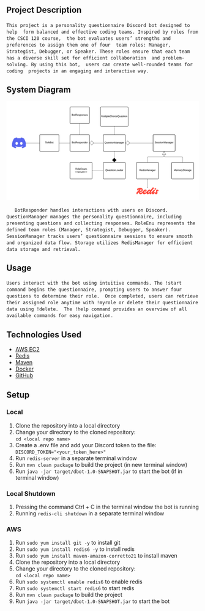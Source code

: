 

## Project Description

`This project is a personality questionnaire Discord bot designed to help 
form balanced and effective coding teams. Inspired by roles from the CSCI 120 course, 
the bot evaluates users’ strengths and preferences to assign them one of four 
team roles: Manager, Strategist, Debugger, or Speaker.
 These roles ensure that each team has a diverse skill set for efficient collaboration 
 and problem-solving. By using this bot,  users can create well-rounded teams for coding 
 projects in an engaging and interactive way.`

## System Diagram

![description](TeamWorkBotUML.png)

`	BotResponder handles interactions with users on Discord.
	QuestionManager manages the personality questionnaire, including presenting questions and collecting responses.
	RoleEnu represents the defined team roles (Manager, Strategist, Debugger, Speaker).
	SessionManager tracks users’ questionnaire sessions to ensure smooth and organized data flow.
	Storage utilizes RedisManager for efficient data storage and retrieval.`


## Usage

`Users interact with the bot using intuitive commands.
 The !start command begins the questionnaire,
  prompting users to answer four questions to determine their role. 
  Once completed, users can retrieve their assigned role anytime with !myrole or delete their questionnaire data using !delete. 
The !help command provides an overview of all available commands for easy navigation.`

## Technologies Used
- [AWS EC2](https://aws.amazon.com/ec2/)
- [Redis](https://redis.io/)
- [Maven](https://maven.apache.org/)
- [Docker](https://www.docker.com/)
- [GitHub](http://www.github.com/)

## Setup
### Local
1. Clone the repository into a local directory
2. Change your directory to the cloned repository:\
````cd <local repo name> ````
3. Create a .env file and add your Discord token to the file:\
````DISCORD_TOKEN="<your_token_here>"````
4. Run ````redis-server```` in a separate terminal window
5. Run ````mvn clean package```` to build the project (in new terminal window)
6. Run ````java -jar target/dbot-1.0-SNAPSHOT.jar```` to start the bot (if in terminal window)

### Local Shutdown
1. Pressing the command Ctrl + C in the terminal window the bot is running
2. Running ````redis-cli shutdown```` in a separate terminal window

### AWS
1. Run ````sudo yum install git -y```` to install git
2. Run ````sudo yum install redis6 -y```` to install redis
3. Run ````sudo yum install maven-amazon-corretto21```` to install maven
4. Clone the repository into a local directory
5. Change your directory to the cloned repository:\
````cd <local repo name> ````
6. Run ````sudo systemctl enable redis6```` to enable redis
7. Run ````sudo systemctl start redis6```` to start redis
8. Run ````mvn clean package```` to build the project
9. Run ````java -jar target/dbot-1.0-SNAPSHOT.jar```` to start the bot